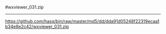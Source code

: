 #wxviewer_031.zip
***

https://github.com/hasq/bin/raw/master/md5/dd/dda91d05248f22319ecaa1b34e8e2c42/wxviewer_031.zip
